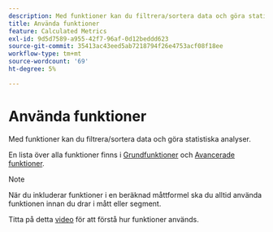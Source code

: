 ```yaml
---
description: Med funktioner kan du filtrera/sortera data och göra statistiska analyser.
title: Använda funktioner
feature: Calculated Metrics
exl-id: 9d5d7589-a955-42f7-96af-0d12beddd623
source-git-commit: 35413ac43eed5ab7218794f26e4753acf08f18ee
workflow-type: tm+mt
source-wordcount: '69'
ht-degree: 5%

---
```


# Använda funktioner

Med funktioner kan du filtrera/sortera data och göra statistiska analyser.

En lista över alla funktioner finns i [Grundfunktioner](/help/components/c-calcmetrics/cm-reference/cm-functions.md) och [Avancerade funktioner](/help/components/c-calcmetrics/cm-reference/cm-adv-functions.md).

>[!NOTE]
>
>När du inkluderar funktioner i en beräknad måttformel ska du alltid använda funktionen innan du drar i mått eller segment.

Titta på detta [video](https://youtu.be/SSyWvomnewI) för att förstå hur funktioner används.
